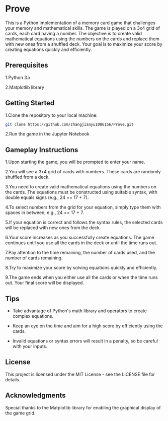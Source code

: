 # Prove
This is a Python implementation of a memory card game that challenges your memory and mathematical skills. The game is played on a 3x4 grid of cards, each card having a number. The objective is to create valid mathematical equations using the numbers on the cards and replace them with new ones from a shuffled deck. Your goal is to maximize your score by creating equations quickly and efficiently.



## Prerequisites
1.Python 3.x

2.Matplotlib library



## Getting Started
1.Clone the repository to your local machine:
```bash
git clone https://github.com/zhangjianyu1006156/Prove.git
```



2.Run the game in the Jupyter Notebook

## Gameplay Instructions
1.Upon starting the game, you will be prompted to enter your name.

2.You will see a 3x4 grid of cards with numbers. These cards are randomly shuffled from a deck.

3.You need to create valid mathematical equations using the numbers on the cards. The equations must be constructed using suitable syntax, with double equals signs (e.g., 24 == 17 + 7).

4.To select numbers from the grid for your equation, simply type them with spaces in between, e.g., 24 == 17 + 7.

5.If your equation is correct and follows the syntax rules, the selected cards will be replaced with new ones from the deck.

6.Your score increases as you successfully create equations. The game continues until you use all the cards in the deck or until the time runs out.

7.Pay attention to the time remaining, the number of cards used, and the number of cards remaining.

8.Try to maximize your score by solving equations quickly and efficiently.

9.The game ends when you either use all the cards or when the time runs out. Your final score will be displayed.



## Tips
- Take advantage of Python's math library and operators to create complex equations.

- Keep an eye on the time and aim for a high score by efficiently using the cards.

- Invalid equations or syntax errors will result in a penalty, so be careful with your inputs.



## License
This project is licensed under the MIT License - see the LICENSE file for details.



## Acknowledgments
Special thanks to the Matplotlib library for enabling the graphical display of the game grid.

